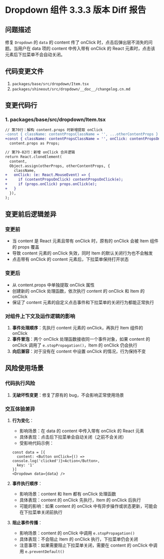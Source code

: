 # Dropdown 组件 3.3.3 版本 Diff 报告

## 问题描述

修复 `Dropdown` 的 `data` 的 content 传了 onClick 时，点击后弹出层不消失的问题。当用户在 data 项的 content 中传入带有 onClick 的 React 元素时，点击该元素后下拉菜单不会自动关闭。

## 代码变更文件

1. `packages/base/src/dropdown/Item.tsx`
2. `packages/shineout/src/dropdown/__doc__/changelog.cn.md`

## 变更代码行

### 1. packages/base/src/dropdown/Item.tsx
```diff
// 第70行：解构 content.props 时新增提取 onClick
-const { className: contentPropsClassName = '', ...otherContentProps } =
+const { className: contentPropsClassName = '', onClick: contentPropsOnClick, ...otherContentProps } =
  content.props as Props;

// 第79-82行：新增 onClick 合并逻辑
return React.cloneElement(
  content,
  Object.assign(otherProps, otherContentProps, {
    className,
+   onClick: (e: React.MouseEvent) => {
+     if (contentPropsOnClick) contentPropsOnClick(e);
+     if (props.onClick) props.onClick(e);
+   }
  }),
);
```

## 变更前后逻辑差异

### 变更前
- 当 content 是 React 元素且带有 onClick 时，原有的 onClick 会被 Item 组件的 props 覆盖
- 导致 content 元素的 onClick 失效，同时 Item 的默认关闭行为也不会触发
- 点击带有 onClick 的 content 元素后，下拉菜单保持打开状态

### 变更后
- 从 content.props 中单独提取 onClick 属性
- 创建新的 onClick 处理函数，依次执行 content 的 onClick 和 Item 的 onClick
- 保证了 content 元素的自定义点击事件和下拉菜单的关闭行为都能正常执行

### 对组件上下文及运作逻辑的影响
1. **事件处理顺序**：先执行 content 元素的 onClick，再执行 Item 组件的 onClick
2. **事件冒泡**：两个 onClick 处理函数接收同一个事件对象，如果 content 的 onClick 调用了 `e.stopPropagation()`，Item 的 onClick 仍会执行
3. **向后兼容**：对于没有在 content 中设置 onClick 的情况，行为保持不变

## 风险使用场景

### 代码执行风险
1. **无破坏性变更**：修复了原有的 bug，不会影响正常使用场景

### 交互体验差异
1. **行为变化**：
   - 影响场景：在 data 的 content 中传入带有 onClick 的 React 元素
   - 具体表现：点击后下拉菜单会自动关闭（之前不会关闭）
   - 受影响代码示例：
   ```tsx
   const data = [{
     content: <Button onClick={() => console.log('clicked')}>Action</Button>,
     key: '1'
   }]
   <Dropdown data={data} />
   ```

2. **事件执行顺序**：
   - 影响场景：content 和 Item 都有 onClick 处理函数
   - 具体表现：content 的 onClick 先执行，Item 的 onClick 后执行
   - 可能的影响：如果 content 的 onClick 中有异步操作或状态更新，可能会在下拉菜单关闭前执行

3. **阻止事件传播**：
   - 影响场景：content 的 onClick 中调用 `e.stopPropagation()`
   - 具体表现：不会阻止 Item 的 onClick 执行，下拉菜单仍会关闭
   - 注意事项：如果需要阻止下拉菜单关闭，需要在 content 的 onClick 中调用 `e.preventDefault()`
